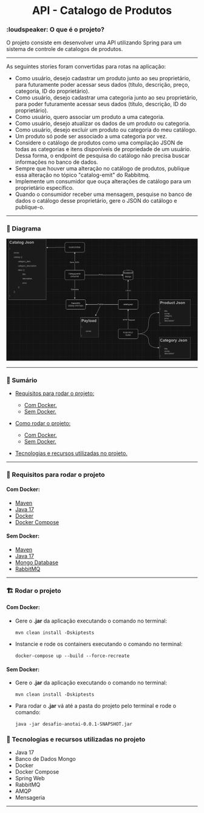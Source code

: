 <h1 align="center" > API - Catalogo de Produtos</h1>

<h3> :loudspeaker: O que é o projeto? </h3>
<p>O projeto consiste em desenvolver uma API utilizando Spring para um sistema de controle de catalogos de produtos.</p>

<hr>

<p>As seguintes stories foram convertidas para rotas na aplicação:</p>

- Como usuário, desejo cadastrar um produto junto ao seu proprietário, para futuramente poder acessar seus dados (título, descrição, preço, categoria, ID do proprietário).
- Como usuário, desejo cadastrar uma categoria junto ao seu proprietário, para poder futuramente acessar seus dados (título, descrição, ID do proprietário).
- Como usuário, quero associar um produto a uma categoria.
- Como usuário, desejo atualizar os dados de um produto ou categoria.
- Como usuário, desejo excluir um produto ou categoria do meu catálogo.
- Um produto só pode ser associado a uma categoria por vez.
- Considere o catálogo de produtos como uma compilação JSON de todas as categorias e itens disponíveis de propriedade de um usuário.
  Dessa forma, o endpoint de pesquisa do catálogo não precisa buscar informações no banco de dados.
- Sempre que houver uma alteração no catálogo de produtos, publique essa alteração no tópico "catalog-emit" do Rabbitmq.
- Implemente um consumidor que ouça alterações de catálogo para um proprietário específico.
- Quando o consumidor receber uma mensagem, pesquise no banco de dados o catálogo desse proprietário, gere o JSON do catálogo e publique-o.

<hr>

<h3 id="diagrama"> 📑 Diagrama </h3>

<img src="diagrama.png" alt="diagrama">

<hr>

<h3 id="sumario"> 📑 Sumário </h3>

- <a href="#requisitos"> Requisitos para rodar o projeto:</a>
  
  - <a href="#rodar-com-docker"> Com Docker.</a>
  - <a href="#rodar-sem-docker"> Sem Docker.</a>
  
- <a href="#como-rodar">Como rodar o projeto:</a>

  - <a href="#rodar-com-docker"> Com Docker.</a>
  - <a href="#rodar-sem-docker"> Sem Docker.</a>
- <a href="#tecnologias">Tecnologias e recursos utilizadas no projeto.</a>

<hr>

<h3 id="requisitos"> 🧾 Requisitos para rodar o projeto</h3>

<h4 id="requisitos-com-docker"> Com Docker:</h4> 

- <a target="_blank" href="https://maven.apache.org/">Maven</a>
- <a target="_blank" href="https://openjdk.java.net/install/">Java 17</a>
- <a target="_blank" href="https://docs.docker.com/engine/install/">Docker</a>
- <a target="_blank" href="https://docs.docker.com/compose/install/">Docker Compose</a>

<h4 id="requisitos-sem-docker"> Sem Docker:</h4>

- <a target="_blank" href="https://maven.apache.org/">Maven</a>
- <a target="_blank" href="https://openjdk.java.net/install/">Java 17</a>
- <a target="_blank" href="https://openjdk.java.net/install/">Mongo Database</a>
- <a target="_blank" href="https://rabbitmq.com/">RabbitMQ</a>

<hr>

<h3 id="como-rodar"> 🏗️ Rodar o projeto</h3>

<h4 id="rodar-com-docker"> Com Docker:</h4> 

- Gere o <b>.jar</b> da aplicação executando o comando no terminal:
    ```shell
    mvn clean install -Dskiptests
    ```

- Instancie e rode os containers executando o comando no terminal:
    ```shell
    docker-compose up --build --force-recreate
    ```

<h4 id="rodar-sem-docker"> Sem Docker:</h4> 

- Gere o <b>.jar</b> da aplicação executando o comando no terminal:
    ```shell
    mvn clean install -Dskiptests
    ```

- Para rodar o <b>.jar</b> vá até a pasta do projeto pelo terminal e rode o comando:
    ```shell
    java -jar desafio-anotai-0.0.1-SNAPSHOT.jar
     ```

<h3 id="tecnologias"> 🚀 Tecnologias e recursos utilizadas no projeto</h3>

- Java 17
- Banco de Dados Mongo
- Docker
- Docker Compose
- Spring Web
- RabbitMQ 
- AMQP
- Mensageria
<hr>